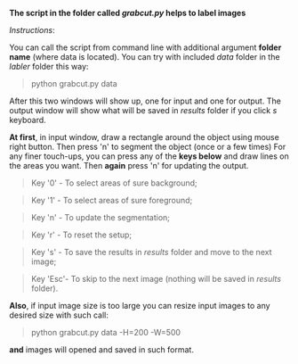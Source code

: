 **The script in the folder called *grabcut.py* helps to label images**

*Instructions*:

You can call the script from command line with additional argument **folder name** (where data is located).
You can try with included *data* folder in the *labler* folder this way:
> python grabcut.py data

After this two windows will show up, one for input and one for output. The output window will show 
what will be saved in *results* folder if you click *s* keyboard.

**At first**,  in input window,  draw a rectangle around the object using
mouse right button. Then press 'n' to segment the object (once or a few times)
For any finer touch-ups,  you can press any of the **keys below** and draw lines on
the areas you want. Then **again** press 'n' for updating the output.

>Key '0' - To select areas of sure background;

>Key '1' - To select areas of sure foreground;

>Key 'n' - To update the segmentation;

>Key 'r' - To reset the setup;

>Key 's' - To save the results in *results* folder and move to the next image;

>Key 'Esc'- To skip to the next image (nothing will be saved in *results* folder). 

**Also**, if input image size is too large you can resize input images to any desired size with such call:
> python grabcut.py data -H=200 -W=500

**and** images will opened and saved in such format.

